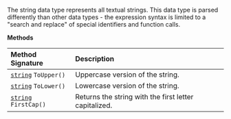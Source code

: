 The string data type represents all textual strings.  This data type is parsed differently than other data types - the expression syntax is limited to a "search and replace" of special identifiers and function calls.

**Methods**

| Method Signature | Description |
| :--- | :--- |
| [`string`](../String-Type) `ToUpper()` | Uppercase version of the string. |
| [`string`](../String-Type) `ToLower()` | Lowercase version of the string. |
| [`string`](../String-Type) `FirstCap()` | Returns the string with the first letter capitalized. |
